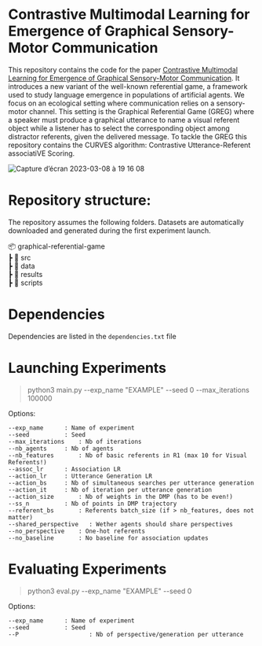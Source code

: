 # Contrastive Multimodal Learning for Emergence of Graphical Sensory-Motor Communication

This repository contains the code for the paper [Contrastive Multimodal Learning for Emergence of Graphical Sensory-Motor Communication](https://arxiv.org/abs/2210.06468).
It introduces a new variant of the well-known referential game, a framework used to study language emergence in populations of artificial agents.
We focus on an ecological setting where communication relies on a sensory-motor channel.
This setting is the Graphical Referential Game (GREG) where a speaker must produce a graphical utterance to name a visual referent object while a listener has to select
the corresponding object among distractor referents, given the delivered message.
To tackle the GREG this repository contains the CURVES algorithm: Contrastive Utterance-Referent associatiVE Scoring.

![Capture d’écran 2023-03-08 à 19 16 08](https://user-images.githubusercontent.com/29377658/223796457-a1c6b3a8-d1cb-4e5a-9a58-2fe9f045e0ba.png)

# Repository structure:

The repository assumes the following folders. Datasets are automatically downloaded and generated during the first experiment launch.

📦 graphical-referential-game     
┣ 📂 src     
  ┣ 📂 data   
  ┣ 📂 results  
  ┣ 📜 scripts  
  
# Dependencies
Dependencies are listed in the ``dependencies.txt`` file

# Launching Experiments

> python3 main.py --exp_name "EXAMPLE" --seed 0 --max_iterations 100000

Options:
```
--exp_name		: Name of experiment
--seed			: Seed
--max_iterations	: Nb of iterations
--nb_agents		: Nb of agents
--nb_features		: Nb of basic referents in R1 (max 10 for Visual Referents!)
--assoc_lr		: Association LR
--action_lr		: Utterance Generation LR
--action_bs		: Nb of simultaneous searches per utterance generation
--action_it		: Nb of iteration per utterance generation
--action_size		: Nb of weights in the DMP (has to be even!)
--ss_n			: Nb of points in DMP trajectory
--referent_bs		: Referents batch_size (if > nb_features, does not matter)
--shared_perspective   : Wether agents should share perspectives
--no_perspective	: One-hot referents
--no_baseline		: No baseline for association updates
```
# Evaluating Experiments

> python3 eval.py --exp_name "EXAMPLE" --seed 0 

Options:
```
--exp_name		: Name of experiment
--seed			: Seed
--P                    : Nb of perspective/generation per utterance
```
